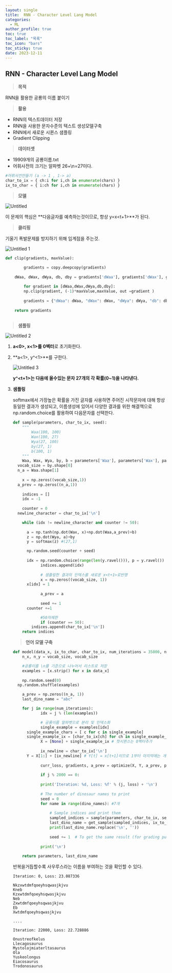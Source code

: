 ```yaml
---
layout: single
title:  RNN - Character Level Lang Model
categories:
  - ML
author_profile: true
toc: true
toc_label: "목록"
toc_icon: "bars"
toc_sticky: true
date: 2023-12-11
---
```


## RNN - Character Level Lang Model

> **목적**
> 

RNN을 활용한 공룡의 이름 붙이기

> **활용**
> 
- RNN의 텍스트데이터 저장
- RNN을 사용한 문자수준의 텍스트 생성모델구축
- RNN에서 새로운 시퀸스 샘플링
- Gradient Clipping

> **데이터셋**
> 
- 19909개의 공룡이름.txt
- 어휘사전의 크기는 알파벳 26+\n=27이다.

```python
#어휘사전만들기 (a -> 1 , 1-> a)
char_to_ix = { ch:i for i,ch in enumerate(chars) }
ix_to_char = { i:ch for i,ch in enumerate(chars) }
```

> **모델**
> 

![Untitled](https://github.com/Jongwon0280/Jongwon0280.github.io/assets/56438131/dd98d8c8-7de0-4b5b-abb7-f9af98889b22)

이 문제의 핵심은 **다음글자를 예측하는것이므로, 항상 y<t>=x<t+1>**가 된다.

> **클리핑**
> 

기울기 폭발문제를 방지하기 위해 임계점을 주는것.

![Untitled 1](https://github.com/Jongwon0280/Jongwon0280.github.io/assets/56438131/f5ee7656-bf67-4b55-b4da-ee84494eb8aa)

```python
def clip(gradients, maxValue):

		gradients = copy.deepcopy(gradients)
    
    dWaa, dWax, dWya, db, dby = gradients['dWaa'], gradients['dWax'], gradients['dWya'], gradients['db'], gradients['dby']
		
		for gradient in [dWaa,dWax,dWya,db,dby]:
        np.clip(gradient, (-1)*maxValue,maxValue, out =gradient )
		
		gradients = {"dWaa": dWaa, "dWax": dWax, "dWya": dWya, "db": db, "dby": dby}
    
    return gradients
		
```

> **샘플링**
> 

![Untitled 2](https://github.com/Jongwon0280/Jongwon0280.github.io/assets/56438131/ca025bba-4894-46f0-b587-d3886892c225)

1. **a<0>,  x<1>를 0벡터**로 초기화한다.
2. **a<1>, y^<1>**를 구한다.
    
    ![Untitled 3](https://github.com/Jongwon0280/Jongwon0280.github.io/assets/56438131/0439dc99-9dcf-4499-885a-efbbff211ae4)
    
    **y^<t+1>는 다음에 올수있는 문자 27개의 각 확률(0~1)을 나타낸다.**
    
3. **샘플링**
    
    softmax에서 가장높은 확률을 가진 글자를 사용하면 주어진 시작문자에 대해 항상 동일한 결과가 생성되고, 이름생성에 있어서 다양한 결과를 위한 해결책으로 np.random.choice를 활용하여 다음문자를 선택한다.
    
    ```python
    def sample(parameters, char_to_ix, seed):
    	"""
    		Waa(100, 100)
    		Wax(100, 27)
    		Wya(27, 100)
    		by(27, 1)
    		b(100, 1)
    	"""
    	Waa, Wax, Wya, by, b = parameters['Waa'], parameters['Wax'], parameters['Wya'], parameters['by'], parameters['b']
      vocab_size = by.shape[0]
      n_a = Waa.shape[1]
    	
    	x = np.zeros((vocab_size,1))  
      a_prev = np.zeros((n_a,1))
    	
    	indices = []
    	idx = -1
    	
    	counter = 0
      newline_character = char_to_ix['\n']
    
    	while (idx != newline_character and counter != 50):
          
          a = np.tanh(np.dot(Wax, x)+np.dot(Waa,a_prev)+b)
          z = np.dot(Wya, a)+by
          y = softmax(z) #(27,1)
    
          np.random.seed(counter + seed) 
          
          idx = np.random.choice(range(len(y.ravel())), p = y.ravel()) #(27,)
    			indices.append(idx)
    			
    			# 샘플링한 결과의 인덱스를 새로운 x<t+1>로반영
    			x = np.zeros((vocab_size, 1))
          x[idx] = 1
    			
    			a_prev = a
    			
    			seed += 1
          counter +=1
    
    			#50자제한
    			if (counter == 50):
            indices.append(char_to_ix['\n'])
    	return indices
    ```
    
    > **언어 모델 구축**
    > 
    
    ```python
    def model(data_x, ix_to_char, char_to_ix, num_iterations = 35000, n_a = 50, dino_names = 7, vocab_size = 27, verbose = False):
    	n_x, n_y = vocab_size, vocab_size
    
    	#공룡이름 \n를 기준으로 나누어서 리스트로 저장
    	examples = [x.strip() for x in data_x]
    	
    	np.random.seed(0)
      np.random.shuffle(examples)
    
    	a_prev = np.zeros((n_a, 1))
    	last_dino_name = "abc"
    
    	for j in range(num_iterations):
    			idx = j % (len(examples))
    
    			# 공룡이름 알파벳으로 분리 및 인덱스화
    			single_example = examples[idx]
          single_example_chars = [ c for c in single_example]
          single_example_ix = [char_to_ix[ch] for ch in single_example_chars]
    			X = [None] + single_example_ix # 첫시퀸스는 0벡터추가
    			
    			ix_newline = char_to_ix['\n']
          Y = X[1:] + [ix_newline] # Y[t] = x[t+1]이므로 1부터 마지막에는 개행을 붙여준다.
    	
    			curr_loss, gradients, a_prev = optimize(X, Y, a_prev, parameters, learning_rate=0.01)
    			
    			if j % 2000 == 0:
                
                print('Iteration: %d, Loss: %f' % (j, loss) + '\n')
                
                # The number of dinosaur names to print
                seed = 0
                for name in range(dino_names): #7개
                    
                    # Sample indices and print them
                    sampled_indices = sample(parameters, char_to_ix, seed)
                    last_dino_name = get_sample(sampled_indices, ix_to_char)
                    print(last_dino_name.replace('\n', ''))
                    
                    seed += 1  # To get the same result (for grading purposes), increment the seed by one. 
          
                print('\n')
            
        return parameters, last_dino_name
    ```
    
    반복을거듭할수록 사우루스라는 이름을 부여하는 것을 확인할 수 있다.
    
    ```
    Iteration: 0, Loss: 23.087336
    
    Nkzxwtdmfqoeyhsqwasjkjvu
    Kneb
    Kzxwtdmfqoeyhsqwasjkjvu
    Neb
    Zxwtdmfqoeyhsqwasjkjvu
    Eb
    Xwtdmfqoeyhsqwasjkjvu
    
    ....
    
    Iteration: 22000, Loss: 22.728886
    
    Onustreofkelus
    Llecagosaurus
    Mystolojmiaterltasaurus
    Ola
    Yuskeolongus
    Eiacosaurus
    Trodonosaurus
    ```